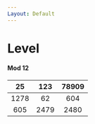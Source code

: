 ```yaml
---
Layout: Default
---
```



# Level 

#### Mod 12

|  25  |  123 | 78909 |
|:----:|:----:|:-----:|
| 1278 |  62  |  604  |
|  605 | 2479 |  2480 |
